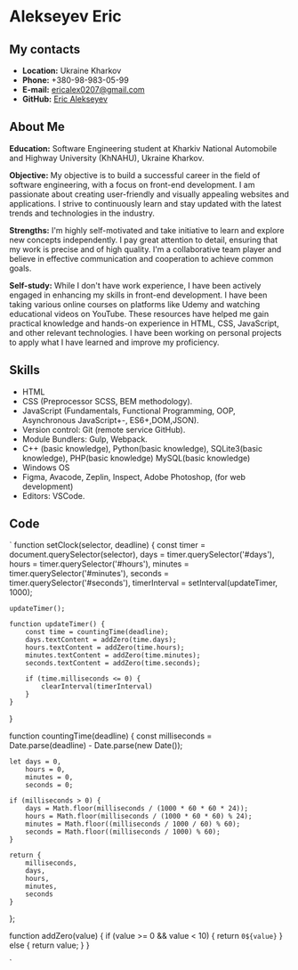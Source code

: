 # Alekseyev Eric

## My contacts

- **Location:** Ukraine Kharkov
- **Phone:** +380-98-983-05-99
- **E-mail:** ericalex0207@gmail.com
- **GitHub:** [Eric Alekseyev](https://github.com/m1neil)

## About Me

**Education:** Software Engineering student at Kharkiv National Automobile and Highway University (KhNAHU), Ukraine Kharkov.

**Objective:** My objective is to build a successful career in the field of software engineering, with a focus on front-end development. I am passionate about creating user-friendly and visually appealing websites and applications. I strive to continuously learn and stay updated with the latest trends and technologies in the industry.

**Strengths:** I'm highly self-motivated and take initiative to learn and explore new concepts independently. I pay great attention to detail, ensuring that my work is precise and of high quality. I'm a collaborative team player and believe in effective communication and cooperation to achieve common goals.

**Self-study:** While I don't have work experience, I have been actively engaged in enhancing my skills in front-end development. I have been taking various online courses on platforms like Udemy and watching educational videos on YouTube. These resources have helped me gain practical knowledge and hands-on experience in HTML, CSS, JavaScript, and other relevant technologies. I have been working on personal projects to apply what I have learned and improve my proficiency.

## Skills

- HTML
- CSS (Preprocessor SCSS, BEM methodology).
- JavaScript (Fundamentals, Functional Programming, OOP, Asynchronous JavaScript+-, ES6+,DOM,JSON).
- Version control: Git (remote service GitHub).
- Module Bundlers: Gulp, Webpack.
- C++ (basic knowledge), Python(basic knowledge), SQLite3(basic knowledge), PHP(basic knowledge) MySQL(basic knowledge)
- Windows OS
- Figma, Avacode, Zeplin, Inspect, Adobe Photoshop, (for web development)
- Editors: VSCode.

## Code

`
function setClock(selector, deadline) {
const timer = document.querySelector(selector),
days = timer.querySelector('#days'),
hours = timer.querySelector('#hours'),
minutes = timer.querySelector('#minutes'),
seconds = timer.querySelector('#seconds'),
timerInterval = setInterval(updateTimer, 1000);

    updateTimer();

    function updateTimer() {
    	const time = countingTime(deadline);
    	days.textContent = addZero(time.days);
    	hours.textContent = addZero(time.hours);
    	minutes.textContent = addZero(time.minutes);
    	seconds.textContent = addZero(time.seconds);

    	if (time.milliseconds <= 0) {
    		clearInterval(timerInterval)
    	}
    }

}

function countingTime(deadline) {
const milliseconds = Date.parse(deadline) - Date.parse(new Date());

    let days = 0,
    	hours = 0,
    	minutes = 0,
    	seconds = 0;

    if (milliseconds > 0) {
    	days = Math.floor(milliseconds / (1000 * 60 * 60 * 24));
    	hours = Math.floor(milliseconds / (1000 * 60 * 60) % 24);
    	minutes = Math.floor((milliseconds / 1000 / 60) % 60);
    	seconds = Math.floor((milliseconds / 1000) % 60);
    }

    return {
    	milliseconds,
    	days,
    	hours,
    	minutes,
    	seconds
    }

};

function addZero(value) {
if (value >= 0 && value < 10) {
return `0${value}`
} else {
return value;
}
}

`
